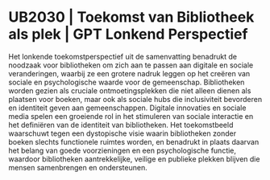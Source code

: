 # UB2030 | Toekomst van Bibliotheek als plek | GPT Lonkend Perspectief

Het lonkende toekomstperspectief uit de samenvatting benadrukt de noodzaak voor bibliotheken om zich aan te passen aan digitale en sociale veranderingen, waarbij ze een grotere nadruk leggen op het creëren van sociale en psychologische waarde voor de gemeenschap. Bibliotheken worden gezien als cruciale ontmoetingsplekken die niet alleen dienen als plaatsen voor boeken, maar ook als sociale hubs die inclusiviteit bevorderen en identiteit geven aan gemeenschappen. Digitale innovaties en sociale media spelen een groeiende rol in het stimuleren van sociale interactie en het definiëren van de identiteit van bibliotheken. Het toekomstbeeld waarschuwt tegen een dystopische visie waarin bibliotheken zonder boeken slechts functionele ruimtes worden, en benadrukt in plaats daarvan het belang van goede voorzieningen en een psychologische functie, waardoor bibliotheken aantrekkelijke, veilige en publieke plekken blijven die mensen samenbrengen en ondersteunen.